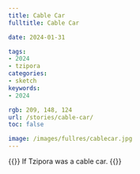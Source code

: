 ```yaml
---
title: Cable Car
fulltitle: Cable Car

date: 2024-01-31

tags:
- 2024
- tzipora
categories:
- sketch
keywords:
- 2024

rgb: 209, 148, 124
url: /stories/cable-car/
toc: false

image: /images/fullres/cablecar.jpg
---
```

{{<note caption>}}
If Tzipora was a cable car.
{{</note>}}